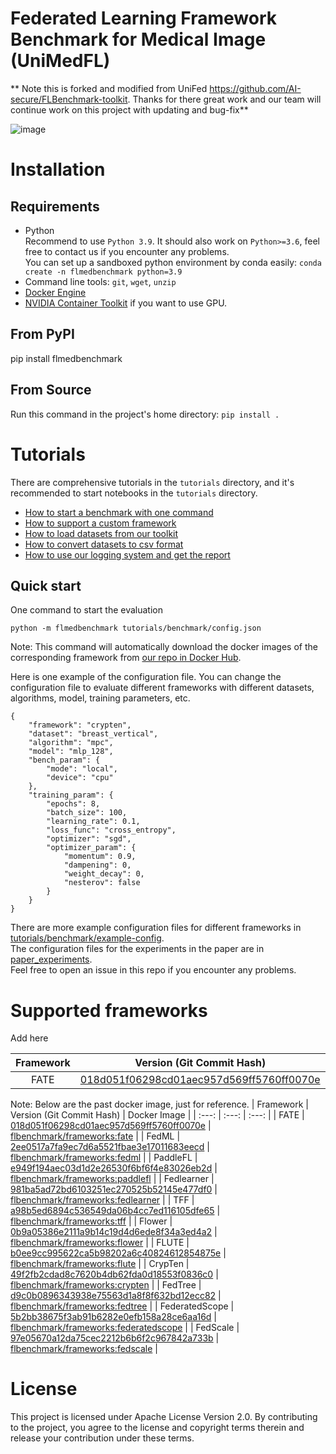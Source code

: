 # Federated Learning Framework Benchmark for Medical Image (UniMedFL)

** Note this is forked and modified from UniFed https://github.com/AI-secure/FLBenchmark-toolkit. Thanks for there great work and our team will continue work on this project with updating and bug-fix**

![image](https://user-images.githubusercontent.com/23360163/174420954-9735b5e8-4f61-45bc-8cee-d878548d1035.png)


# Installation
## Requirements
- Python  
Recommend to use `Python 3.9`. It should also work on `Python>=3.6`, feel free to contact us if you encounter any problems.  
You can set up a sandboxed python environment by conda easily: ```conda create -n flmedbenchmark python=3.9```  
- Command line tools: ```git```, ```wget```, ```unzip```
- [Docker Engine](https://docs.docker.com/engine/)
- [NVIDIA Container Toolkit](https://docs.nvidia.com/datacenter/cloud-native/container-toolkit/install-guide.html#docker) if you want to use GPU.

## From PyPI
pip install flmedbenchmark

## From Source
Run this command in the project's home directory: ```pip install .```  

# Tutorials
There are comprehensive tutorials in the ```tutorials``` directory, and it's recommended to start notebooks in the ```tutorials``` directory.
- [How to start a benchmark with one command](tutorials/benchmark)
- [How to support a custom framework](tutorials/how_to_support_a_custom_framework)
- [How to load datasets from our toolkit](tutorials/1.How_to_set_up_datasets.ipynb)
- [How to convert datasets to csv format](tutorials/2.Convert_to_csv.ipynb)
- [How to use our logging system and get the report](tutorials/logging)

## Quick start
One command to start the evaluation
```
python -m flmedbenchmark tutorials/benchmark/config.json
```
Note: This command will automatically download the docker images of the corresponding framework from [our repo in Docker Hub](https://hub.docker.com/r/flmedbenchmark/frameworks/tags).

Here is one example of the configuration file. You can change the configuration file to evaluate different frameworks with different datasets, algorithms, model, training parameters, etc.
```
{
    "framework": "crypten",
    "dataset": "breast_vertical",
    "algorithm": "mpc",
    "model": "mlp_128",
    "bench_param": {
        "mode": "local",
        "device": "cpu"
    },
    "training_param": {
        "epochs": 8,
        "batch_size": 100,
        "learning_rate": 0.1,
        "loss_func": "cross_entropy",
        "optimizer": "sgd",
        "optimizer_param": {
            "momentum": 0.9,
            "dampening": 0,
            "weight_decay": 0,
            "nesterov": false
        }
    }
}
```
There are more example configuration files for different frameworks in [tutorials/benchmark/example-config](tutorials/benchmark/example-config).  
The configuration files for the experiments in the paper are in [paper_experiments](paper_experiments).  
Feel free to open an issue in this repo if you encounter any problems.

# Supported frameworks
Add here

| Framework | Version (Git Commit Hash) | Docker Image |
| :---: | :---: | :---: |
| FATE | [018d051f06298cd01aec957d569ff5760ff0070e](https://github.com/FederatedAI/FATE/tree/018d051f06298cd01aec957d569ff5760ff0070e) | [flbenchmark/frameworks:fate](https://hub.docker.com/layers/frameworks/flbenchmark/frameworks/fate/images/sha256-954ae2bd23bcfd5323dee47b086764c25b5abc0a699b13bd90d92d4e3852a426) |

Note: Below are the past docker image, just for reference.
| Framework | Version (Git Commit Hash) | Docker Image |
| :---: | :---: | :---: |
| FATE | [018d051f06298cd01aec957d569ff5760ff0070e](https://github.com/FederatedAI/FATE/tree/018d051f06298cd01aec957d569ff5760ff0070e) | [flbenchmark/frameworks:fate](https://hub.docker.com/layers/frameworks/flbenchmark/frameworks/fate/images/sha256-954ae2bd23bcfd5323dee47b086764c25b5abc0a699b13bd90d92d4e3852a426) |
| FedML | [2ee0517a7fa9ec7d6a5521fbae3e17011683eecd](https://github.com/FedML-AI/FedML/tree/2ee0517a7fa9ec7d6a5521fbae3e17011683eecd) | [flbenchmark/frameworks:fedml](https://hub.docker.com/layers/frameworks/flbenchmark/frameworks/fedml/images/sha256-51e25eb32ac4ca5d18c2dcd34849b16339984f6a644255c2d4c31d959e4c071a) |
| PaddleFL | [e949f194aec03d1d2e26530f6bf6f4e83026eb2d](https://github.com/PaddlePaddle/PaddleFL/tree/e949f194aec03d1d2e26530f6bf6f4e83026eb2d) | [flbenchmark/frameworks:paddlefl](https://hub.docker.com/layers/frameworks/flbenchmark/frameworks/paddlefl/images/sha256-aadbf2ed4aa6f21921ee0229f9865fcbd7791cfe22fa7c68e484aa2f0163d5d0) |
| Fedlearner | [981ba5ad72bd6103251ec270525b52145e477df0](https://github.com/bytedance/fedlearner/tree/981ba5ad72bd6103251ec270525b52145e477df0) | [flbenchmark/frameworks:fedlearner](https://hub.docker.com/layers/frameworks/flbenchmark/frameworks/fedlearner/images/sha256-bfd38847d19343a5c5b15c62be453d8f5f7f03ca4a632f82862426f4aab643f2) |
| TFF | [a98b5ed6894c536549da06b4cc7ed116105dfe65](https://github.com/tensorflow/federated/tree/a98b5ed6894c536549da06b4cc7ed116105dfe65) | [flbenchmark/frameworks:tff](https://hub.docker.com/layers/frameworks/flbenchmark/frameworks/tff/images/sha256-c50866bc92ab595b9ea14215d7a0704d890591846f4d293acd9e377cc6d4f5ff) |
| Flower | [0b9a05386e2111a9b14c19d4d6ede8f34a3ed4a2](https://github.com/adap/flower/tree/0b9a05386e2111a9b14c19d4d6ede8f34a3ed4a2) | [flbenchmark/frameworks:flower](https://hub.docker.com/layers/frameworks/flbenchmark/frameworks/flower/images/sha256-e39aecb85315f3a4131b3240c6264eeb0ddec58e26af812f3060e5409915ba6c) |
| FLUTE | [b0ee9cc995622ca5b98202a6c40824612854875e](https://github.com/microsoft/msrflute/tree/b0ee9cc995622ca5b98202a6c40824612854875e) | [flbenchmark/frameworks:flute](https://hub.docker.com/layers/frameworks/flbenchmark/frameworks/flute/images/sha256-3c302d8afbfe3ebac9a81e49b99287cabbe65a0e8e4f8befc6184a8540087769) |
| CrypTen | [49f2fb2cdad8c7620b4db62fda0d18553f0836c0](https://github.com/facebookresearch/CrypTen/tree/49f2fb2cdad8c7620b4db62fda0d18553f0836c0) | [flbenchmark/frameworks:crypten](https://hub.docker.com/layers/frameworks/flbenchmark/frameworks/crypten/images/sha256-50b603e3ec2874cfdfdfe5bade12af6c60038e7e577fac4e3fb295a876c4afb5) |
| FedTree | [d9c0b0896343938e75563d1a8f8f632bd12ecc82](https://github.com/Xtra-Computing/FedTree/tree/d9c0b0896343938e75563d1a8f8f632bd12ecc82) | [flbenchmark/frameworks:fedtree](https://hub.docker.com/layers/frameworks/flbenchmark/frameworks/fedtree/images/sha256-94fa3085a8e5c97c1e60359aa105fa27ee57573278fecaa3b76df21cbaba436f) |
| FederatedScope | [5b2bb38675f3ab91b6282e0efb158a28ce6aa16d](https://github.com/alibaba/FederatedScope/tree/5b2bb38675f3ab91b6282e0efb158a28ce6aa16d) | [flbenchmark/frameworks:federatedscope](https://hub.docker.com/layers/frameworks/flbenchmark/frameworks/federatedscope/images/sha256-026f4ec1e9600df1e347422aeeed796b5ea7e34df38666a7198e0f44ef8d7fab) |
| FedScale | [97e05670a12da75cec2212b6b6f2c967842a733b](https://github.com/SymbioticLab/FedScale/tree/97e05670a12da75cec2212b6b6f2c967842a733b) | [flbenchmark/frameworks:fedscale](https://hub.docker.com/layers/frameworks/flbenchmark/frameworks/fedscale/images/sha256-4c320e3deec043cbd85c70ead42e728a36eafb9c68d3e17b4884e7712dd55fad) |


# License
This project is licensed under Apache License Version 2.0. By contributing to the project, you agree to the license and copyright terms therein and release your contribution under these terms.
